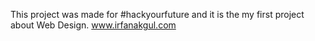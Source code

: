 This project was made for #hackyourfuture and it is the my first project about Web Design.
www.irfanakgul.com
